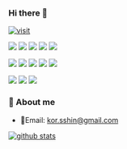 
### Hi there 👋

[![visit](https://hits.seeyoufarm.com/api/count/incr/badge.svg?url=https%3A%2F%2Fgithub.com%2Fdevshin%2Fhit-counter&count_bg=%2379C83D&title_bg=%23555555&icon=&icon_color=%23E7E7E7&title=visit&edge_flat=false)](#)

[<img src="https://img.shields.io/badge/typescript-3178C6?style=for-the-badge&logo=typescript&logoColor=white">](#) [<img src="https://img.shields.io/badge/react-61DAFB?style=for-the-badge&logo=react&logoColor=white">](#) [<img src="https://img.shields.io/badge/vue-4FC08D?style=for-the-badge&logo=vue.js&logoColor=white">](#) [<img src="https://img.shields.io/badge/Nextjs-212121?style=for-the-badge&logo=nextdotjs&logoColor=white">](#) [<img src="https://img.shields.io/badge/Nestjs-E0234E?style=for-the-badge&logo=nestjs&logoColor=white">](#)

[<img src="https://img.shields.io/badge/python-3776AB?style=for-the-badge&logo=python&logoColor=white">](#) [<img src="https://img.shields.io/badge/tesorflow-FF6F00?style=for-the-badge&logo=tensorflow&logoColor=white">](#) [<img src="https://img.shields.io/badge/LSTM-906bff?style=for-the-badge&logoColor=white">](#) [<img src="https://img.shields.io/badge/PyQt5-41CD52?style=for-the-badge&logo=qt&logoColor=white">](#) [<img src="https://img.shields.io/badge/Django-092e20?style=for-the-badge&logo=django&logoColor=white">](#)

[<img src="https://img.shields.io/badge/AmazonS3-569a31C?style=for-the-badge&logo=amazons3&logoColor=white">](#) [<img src="https://img.shields.io/badge/amazonecs-ff9900?style=for-the-badge&logo=amazonecs&logoColor=white">](#) [<img src="https://img.shields.io/badge/awslambda-ff9900?style=for-the-badge&logo=awslambda&logoColor=white">](#)


### :love_letter: About me
- 💬Email: kor.sshin@gmail.com


[![github stats](https://github-readme-stats.vercel.app/api?username=devshinn&show_icons=true&theme=radical&count_private=true)](#)

<!-- [![Top Langs](https://github-readme-stats.vercel.app/api/top-langs/?username=devshinn&layout=compact&theme=dark)](#) -->

<!-- [EDITOR](https://dillinger.io/) <br/> -->

